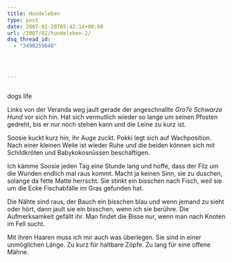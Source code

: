```yaml
---
title: Hundeleben
type: post
date: 2007-02-20T05:42:14+00:00
url: /2007/02/hundeleben-2/
dsq_thread_id:
  - "3490259640"




---
```

<div class="flickr">
  <a href="http://www.flickr.com/photos/schreibblogade/395200117/"><img src="//farm1.static.flickr.com/127/395200117_5a61d0a6e1.jpg" class="flickr-photo" alt="" /></a></p>

  <p>
    dogs life
  </p>
</div>

Links von der Veranda weg jault gerade der angeschnallte _Gro?e Schwarze Hund_ vor sich hin. Hat sich vermutlich wieder so lange um seinen Pfosten gedreht, bis er nur noch stehen kann und die Leine zu kurz ist.

Soosie kuckt kurz hin, ihr Auge zuckt. Pokki legt sich auf Wachposition. Nach einer kleinen Weile ist wieder Ruhe und die beiden können sich mit Schildkröten und Babykokosnüssen beschäftigen.

Ich kämme Soosie jeden Tag eine Stunde lang und hoffe, dass der Filz um die Wunden endlich mal raus kommt. Macht ja keinen Sinn, sie zu duschen, solange da fette Matte herrscht. Sie stinkt ein bisschen nach Fisch, weil sie um die Ecke Fischabfälle im Gras gefunden hat.

Die Nähte sind raus, der Bauch ein bisschen blau und wenn jemand zu sieht oder hört, dann jault sie ein bisschen, wenn ich sie berühre. Die Aufmerksamkeit gefällt ihr. Man findet die Bisse nur, wenn man nach Knoten im Fell sucht.

Mit ihren Haaren muss ich mir auch was überlegen. Sie sind in einer unmöglichen Länge. Zu kurz für haltbare Zöpfe. Zu lang für eine offene Mähne.
